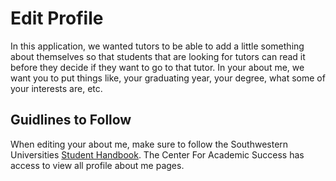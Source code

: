 # Edit Profile

In this application, we wanted tutors to be able to add a little something about themselves so that students that are looking for tutors can read it before they decide if they want to go to that tutor.
In your about me, we want you to put things like, your graduating year, your degree, what some of your interests are, etc. 

## Guidlines to Follow

When editing your about me, make sure to follow the Southwestern Universities [Student Handbook](https://www.southwestern.edu/life-at-southwestern/student-handbook/). The Center For Academic Success has access to
view all profile about me pages. 